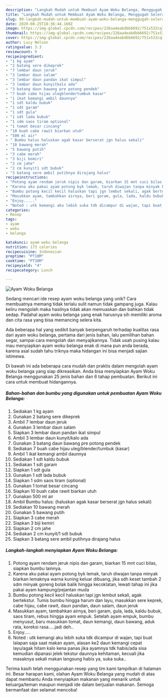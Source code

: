```yaml
---
description: "Langkah Mudah untuk Membuat Ayam Woku Belanga, Menggugah Selera"
title: "Langkah Mudah untuk Membuat Ayam Woku Belanga, Menggugah Selera"
slug: 99-langkah-mudah-untuk-membuat-ayam-woku-belanga-menggugah-selera
date: 2020-08-25T18:36:44.160Z
image: https://img-global.cpcdn.com/recipes/226aa4eabdbb6692/751x532cq70/ayam-woku-belanga-foto-resep-utama.jpg
thumbnail: https://img-global.cpcdn.com/recipes/226aa4eabdbb6692/751x532cq70/ayam-woku-belanga-foto-resep-utama.jpg
cover: https://img-global.cpcdn.com/recipes/226aa4eabdbb6692/751x532cq70/ayam-woku-belanga-foto-resep-utama.jpg
author: Lucy Nelson
ratingvalue: 3.3
reviewcount: 9
recipeingredient:
- "1 kg ayam"
- "2 batang sere dikeprek"
- "7 lembar daun jeruk"
- "3 lembar daun salam"
- "3 lembar daun pandan ikat simpul"
- "3 lembar daun kunyitkalo ada"
- "3 batang daun bawang pre potong pendek"
- "7 buah cabe hijau ulegblendertumbuk kasar"
- "1 ikat kemangi ambil daunnya"
- "1 sdt kaldu bubuk"
- "1 sdt garam"
- "1 sdt gula"
- "1 sdt lada bubuk"
- "1 sdm saos tiram optional"
- "1 tomat besar cincang"
- "10 buah cabe rawit biarkan utuh"
- "500 ml air"
- " Bumbu halus haluskan agak kasar berserat jgn halus sekali"
- "10 bawang merah"
- "5 bawang putih"
- "3 cabe merah"
- "3 biji kemiri"
- "2 cm jahe"
- "2 cm kunyit1 sdt bubuk"
- "3 batang sere ambil putihnya dirajang halus"
recipeinstructions:
- "Potong ayam rendam jeruk nipis dan garam, biarkan 15 mnt cuci bilas, siapkan bumbu lainnya."
- "Karena aku pakai ayam potong byk lemak, taruh diwajan tanpa minyak biarkan lemaknya warna kuning keluar dibuang, jika sdh keset tambah 2 sdm minyak goreng bolak balik hingga kecoklatan, lewati tahap ini jika pakai ayam kampung/pejantan muda"
- "Bumbu potong kecil kecil haluskan tapi jgn lembut sekali, agak bertekstur. Tumis bumbu hingga harum dan layu, masukkan sere keprek, cabe hijau, cabe rawit, daun pandan, daun salam, daun jeruk"
- "Masukkan ayam, tambahkan airnya, beri garam, gula, lada, kaldu bubuk, saos tiram, rebus hingga ayam empuk. Setelah ayam empuk, bumbu menyusut, baru masukkan tomat, daun kemangi, daun bawang, aduk rata, koreksi rasa.....jadi deh.."
- "Enjoy....."
- "Noted : utk kemangi aku lebih suka tdk dicampur di wajan, tapi buat lalapan saja saat makan ayam, alasan ke2 daun kemangi cepat layu/agak hitam kalo kena panas jika ayamnya tdk habis/ada sisa kemudian dipanasi jelek tekstur daunnya kehitaman, kecuali jika masaknya sekali makan langsung habis ya, suka suka.."
categories:
- Resep
tags:
- ayam
- woku
- belanga

katakunci: ayam woku belanga 
nutrition: 173 calories
recipecuisine: Indonesian
preptime: "PT10M"
cooktime: "PT30M"
recipeyield: "4"
recipecategory: Lunch

---
```



![Ayam Woku Belanga](https://img-global.cpcdn.com/recipes/226aa4eabdbb6692/751x532cq70/ayam-woku-belanga-foto-resep-utama.jpg)

Sedang mencari ide resep ayam woku belanga yang unik? Cara membuatnya memang tidak terlalu sulit namun tidak gampang juga. Kalau keliru mengolah maka hasilnya tidak akan memuaskan dan bahkan tidak sedap. Padahal ayam woku belanga yang enak harusnya sih memiliki aroma dan cita rasa yang bisa memancing selera kita.

Ada beberapa hal yang sedikit banyak berpengaruh terhadap kualitas rasa dari ayam woku belanga, pertama dari jenis bahan, lalu pemilihan bahan segar, sampai cara mengolah dan menyajikannya. Tidak usah pusing kalau mau menyiapkan ayam woku belanga enak di mana pun anda berada, karena asal sudah tahu triknya maka hidangan ini bisa menjadi sajian istimewa.




Di bawah ini ada beberapa cara mudah dan praktis dalam mengolah ayam woku belanga yang siap dikreasikan. Anda bisa menyiapkan Ayam Woku Belanga menggunakan 25 jenis bahan dan 6 tahap pembuatan. Berikut ini cara untuk membuat hidangannya.

<!--inarticleads1-->

##### Bahan-bahan dan bumbu yang digunakan untuk pembuatan Ayam Woku Belanga:

1. Sediakan 1 kg ayam
1. Gunakan 2 batang sere dikeprek
1. Ambil 7 lembar daun jeruk
1. Gunakan 3 lembar daun salam
1. Siapkan 3 lembar daun pandan ikat simpul
1. Ambil 3 lembar daun kunyit/kalo ada
1. Gunakan 3 batang daun bawang pre potong pendek
1. Sediakan 7 buah cabe hijau uleg/blender/tumbuk (kasar)
1. Ambil 1 ikat kemangi ambil daunnya
1. Sediakan 1 sdt kaldu bubuk
1. Sediakan 1 sdt garam
1. Siapkan 1 sdt gula
1. Gunakan 1 sdt lada bubuk
1. Siapkan 1 sdm saos tiram (optional)
1. Gunakan 1 tomat besar cincang
1. Siapkan 10 buah cabe rawit biarkan utuh
1. Gunakan 500 ml air
1. Ambil  Bumbu halus: (haluskan agak kasar berserat jgn halus sekali)
1. Sediakan 10 bawang merah
1. Gunakan 5 bawang putih
1. Siapkan 3 cabe merah
1. Siapkan 3 biji kemiri
1. Siapkan 2 cm jahe
1. Sediakan 2 cm kunyit/1 sdt bubuk
1. Siapkan 3 batang sere ambil putihnya dirajang halus




<!--inarticleads2-->

##### Langkah-langkah menyiapkan Ayam Woku Belanga:

1. Potong ayam rendam jeruk nipis dan garam, biarkan 15 mnt cuci bilas, siapkan bumbu lainnya.
1. Karena aku pakai ayam potong byk lemak, taruh diwajan tanpa minyak biarkan lemaknya warna kuning keluar dibuang, jika sdh keset tambah 2 sdm minyak goreng bolak balik hingga kecoklatan, lewati tahap ini jika pakai ayam kampung/pejantan muda
1. Bumbu potong kecil kecil haluskan tapi jgn lembut sekali, agak bertekstur. Tumis bumbu hingga harum dan layu, masukkan sere keprek, cabe hijau, cabe rawit, daun pandan, daun salam, daun jeruk
1. Masukkan ayam, tambahkan airnya, beri garam, gula, lada, kaldu bubuk, saos tiram, rebus hingga ayam empuk. Setelah ayam empuk, bumbu menyusut, baru masukkan tomat, daun kemangi, daun bawang, aduk rata, koreksi rasa.....jadi deh..
1. Enjoy.....
1. Noted : utk kemangi aku lebih suka tdk dicampur di wajan, tapi buat lalapan saja saat makan ayam, alasan ke2 daun kemangi cepat layu/agak hitam kalo kena panas jika ayamnya tdk habis/ada sisa kemudian dipanasi jelek tekstur daunnya kehitaman, kecuali jika masaknya sekali makan langsung habis ya, suka suka..




Terima kasih telah menggunakan resep yang tim kami tampilkan di halaman ini. Besar harapan kami, olahan Ayam Woku Belanga yang mudah di atas dapat membantu Anda menyiapkan makanan yang menarik untuk keluarga/teman maupun menjadi ide dalam berjualan makanan. Semoga bermanfaat dan selamat mencoba!
